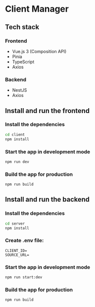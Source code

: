# Client Manager

## Tech stack

### Frontend
- Vue.js 3 (Composition API)
- Pinia
- TypeScript
- Axios

### Backend
- NestJS
- Axios

## Install and run the frontend

### Install the dependencies
```bash
cd client
npm install
```

### Start the app in development mode
```bash
npm run dev
```

### Build the app for production
```bash
npm run build
```

## Install and run the backend

### Install the dependencies
```bash
cd server
npm install
```

### Create .env file:
```
CLIENT_ID=
SOURCE_URL=
```

### Start the app in development mode
```bash
npm run start:dev
```

### Build the app for production
```bash
npm run build
```

